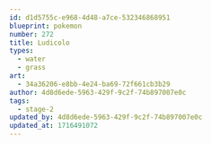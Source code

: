 ```yaml
---
id: d1d5755c-e968-4d48-a7ce-532346868951
blueprint: pokemon
number: 272
title: Ludicolo
types:
  - water
  - grass
art:
  - 34a36206-e8bb-4e24-ba69-72f661cb3b29
author: 4d8d6ede-5963-429f-9c2f-74b897007e0c
tags:
  - stage-2
updated_by: 4d8d6ede-5963-429f-9c2f-74b897007e0c
updated_at: 1716491072
---
```

